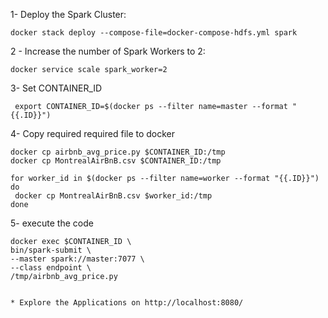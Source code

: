 
1- Deploy the Spark Cluster:
```
docker stack deploy --compose-file=docker-compose-hdfs.yml spark
```

2 - Increase the number of Spark Workers to 2:
```
docker service scale spark_worker=2
```
3- Set CONTAINER_ID
     
     export CONTAINER_ID=$(docker ps --filter name=master --format "{{.ID}}")

4- Copy required required file to docker

    docker cp airbnb_avg_price.py $CONTAINER_ID:/tmp
    docker cp MontrealAirBnB.csv $CONTAINER_ID:/tmp
    
    for worker_id in $(docker ps --filter name=worker --format "{{.ID}}")
    do
     docker cp MontrealAirBnB.csv $worker_id:/tmp
    done

5- execute the code

    docker exec $CONTAINER_ID \
    bin/spark-submit \
    --master spark://master:7077 \
    --class endpoint \
    /tmp/airbnb_avg_price.py
```

* Explore the Applications on http://localhost:8080/



